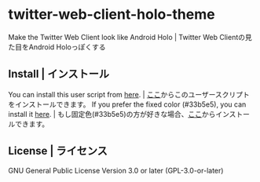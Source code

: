 # twitter-web-client-holo-theme
Make the Twitter Web Client look like Android Holo | Twitter Web Clientの見た目をAndroid Holoっぽくする

## Install | インストール
You can install this user script from [here](https://github.com/nnn1590/twitter-web-client-holo-theme/raw/master/twitter-web-client-holo-theme.user.js). | [ここ](https://github.com/nnn1590/twitter-web-client-holo-theme/raw/master/twitter-web-client-holo-theme.user.js)からこのユーザースクリプトをインストールできます。
If you prefer the fixed color (#33b5e5), you can install it [here](https://github.com/nnn1590/twitter-web-client-holo-theme/raw/master/twitter-web-client-holo-theme-fixed-color.user.js). | もし固定色(#33b5e5)の方が好きな場合、[ここ](https://github.com/nnn1590/twitter-web-client-holo-theme/raw/master/twitter-web-client-holo-theme-fixed-color.user.js)からインストールできます。

## License | ライセンス
GNU General Public License Version 3.0 or later (GPL-3.0-or-later)

